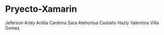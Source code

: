 # Pryecto-Xamarin

Jeferson Arley Ardila Cardona 
Sara Atehortua Castaño
Hazly Valentina Villa Gomez
